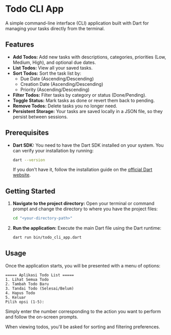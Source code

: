 # Todo CLI App

A simple command-line interface (CLI) application built with Dart for managing your tasks directly from the terminal.

## Features

- **Add Todos:** Add new tasks with descriptions, categories, priorities (Low, Medium, High), and optional due dates.
- **List Todos:** View all your saved tasks.
- **Sort Todos:** Sort the task list by:
  - Due Date (Ascending/Descending)
  - Creation Date (Ascending/Descending)
  - Priority (Ascending/Descending)
- **Filter Todos:** Filter tasks by category or status (Done/Pending).
- **Toggle Status:** Mark tasks as done or revert them back to pending.
- **Remove Todos:** Delete tasks you no longer need.
- **Persistent Storage:** Your tasks are saved locally in a JSON file, so they persist between sessions.

## Prerequisites

- **Dart SDK:** You need to have the Dart SDK installed on your system. You can verify your installation by running:
  ```bash
  dart --version
  ```
  If you don't have it, follow the installation guide on the [official Dart website](https://dart.dev/get-dart).

## Getting Started

1.  **Navigate to the project directory:**
    Open your terminal or command prompt and change the directory to where you have the project files:

    ```bash
    cd "<your-directory-path>"
    ```

2.  **Run the application:**
    Execute the main Dart file using the Dart runtime:
    ```bash
    dart run bin/todo_cli_app.dart
    ```

## Usage

Once the application starts, you will be presented with a menu of options:

```
===== Aplikasi Todo List =====
1. Lihat Semua Todo
2. Tambah Todo Baru
3. Tandai Todo (Selesai/Belum)
4. Hapus Todo
5. Keluar
Pilih opsi (1-5):
```

Simply enter the number corresponding to the action you want to perform and follow the on-screen prompts.

When viewing todos, you'll be asked for sorting and filtering preferences.
